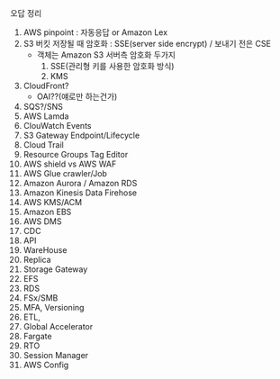 오답 정리
1. AWS pinpoint : 자동응답 or Amazon Lex
1. S3 버킷 저장될 때 암호화 : SSE(server side encrypt) / 보내기 전은 CSE
    - 객체는 Amazon S3 서버측 암호화 두가지
        1. SSE(관리형 키를 사용한 암호화 방식)
        2. KMS
1. CloudFront?
    - OAI??(얘로만 하는건가)
1. SQS?/SNS
1. AWS Lamda
1. ClouWatch Events
1. S3 Gateway Endpoint/Lifecycle
1. Cloud Trail
1. Resource Groups Tag Editor
1. AWS shield vs AWS WAF
1. AWS Glue crawler/Job
1. Amazon Aurora / Amazon RDS
1. Amazon Kinesis Data Firehose
1. AWS KMS/ACM
1. Amazon EBS
1. AWS DMS
1. CDC
1. API
1. WareHouse
1. Replica
1. Storage Gateway
1. EFS
1. RDS
1. FSx/SMB
1. MFA, Versioning
1. ETL, 
1. Global Accelerator
1. Fargate
1. RTO
1. Session Manager
1. AWS Config
